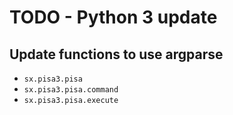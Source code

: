 # TODO - Python 3 update

## Update functions to use argparse

* `sx.pisa3.pisa`
* `sx.pisa3.pisa.command`
* `sx.pisa3.pisa.execute`